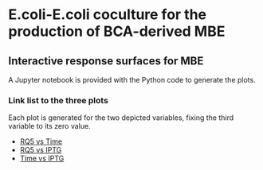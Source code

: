 # E.coli-E.coli coculture for the production of BCA-derived MBE
## Interactive response surfaces for MBE
A Jupyter notebook is provided with the Python code to generate the plots.

### Link list to the three plots

Each plot is generated for the two depicted variables, fixing the third variable to its zero value.

* [RQ5 vs Time](https://ferbracalente.github.io/E.-coli-coculture/RQ5vsTime.html)
* [RQ5 vs IPTG](https://ferbracalente.github.io/E.-coli-coculture/RQ5vsIPTG.html)
* [Time vs IPTG](https://ferbracalente.github.io/E.-coli-coculture/TimevsIPTG.html)
